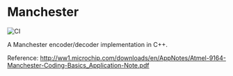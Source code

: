 # Manchester

![CI](https://github.com/codusnocturnus/manchester/workflows/CI/badge.svg)

A Manchester encoder/decoder implementation in C++.

Reference: http://ww1.microchip.com/downloads/en/AppNotes/Atmel-9164-Manchester-Coding-Basics_Application-Note.pdf
